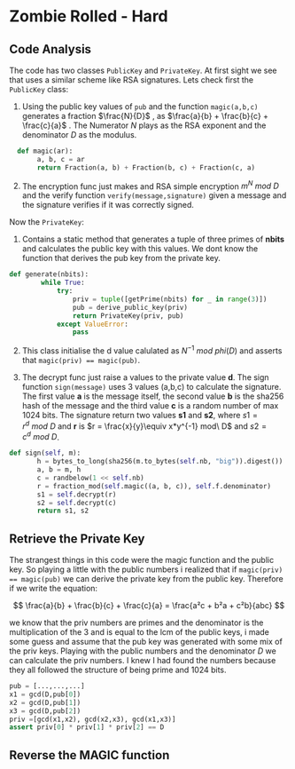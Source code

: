 # Zombie Rolled - Hard

## Code Analysis

The code has two classes ```PublicKey``` and ```PrivateKey```. At first sight we see that uses a similar scheme like RSA signatures. Lets check first the ```PublicKey``` class:

1. Using the public key values of ```pub``` and the function ```magic(a,b,c)``` generates a fraction $\frac{N}{D}$ , as $\frac{a}{b} + \frac{b}{c} + \frac{c}{a}$ . The Numerator $N$ plays as the RSA exponent and the denominator $D$ as the modulus.
 ```Python
   def magic(ar):
        a, b, c = ar
        return Fraction(a, b) + Fraction(b, c) + Fraction(c, a)
   ```

2. The encryption func just makes and RSA simple encryption $m^{N}\ mod\ D$ and the verify function ```verify(message,signature)``` given a message and the signature verifies if it was correctly signed.

Now the ```PrivateKey```:

1. Contains a static method that generates a tuple of three primes of **nbits** and calculates the public key with this values. We dont know the function that derives the pub key from the private key.
```Python
def generate(nbits):
        while True:
            try:
                priv = tuple([getPrime(nbits) for _ in range(3)])
                pub = derive_public_key(priv)
                return PrivateKey(priv, pub)
            except ValueError:
                pass
```
2. This class initialise the d value calulated as $N^{-1}\ mod\ phi(D)$ and asserts that ```magic(priv) == magic(pub)```.

3. The decrypt func just raise a values to the private value **d**. The sign function  ```sign(message)``` uses 3 values (a,b,c) to calculate the signature. The first value **a** is the message itself, the second value **b** is the sha256 hash of the message and the third value **c** is a random number of max 1024 bits. The signature return two values **s1** and **s2**, where  $s1 = r^d\ mod\ D$ and  **r** is $r = \frac{x}{y}\equiv x*y^{-1} mod\ D$ and  $s2 = c^d\ mod\ D$.
 ```Python
def sign(self, m):
        h = bytes_to_long(sha256(m.to_bytes(self.nb, "big")).digest())
        a, b = m, h
        c = randbelow(1 << self.nb)
        r = fraction_mod(self.magic((a, b, c)), self.f.denominator)
        s1 = self.decrypt(r)
        s2 = self.decrypt(c)
        return s1, s2
```

## Retrieve the Private Key

The strangest things in this code were the magic function and the public key. So playing a little with the public numbers i realized that if ```magic(priv) == magic(pub)``` we can derive the private key from the public key. 
Therefore if we write the equation: 

$$
\frac{a}{b} + \frac{b}{c} + \frac{c}{a} = \frac{a²c + b²a + c²b}{abc}
$$

we know that the priv numbers are primes and the denominator is the multiplication of the 3 and is equal to the lcm of the public keys, i made some guess and assume that the pub key was generated with some mix of the priv keys. Playing with the public numbers and the denominator $D$ we can calculate the priv numbers. I knew I had found the numbers because they all followed the structure of being prime and 1024 bits.
```Python
pub = [...,...,...]
x1 = gcd(D,pub[0])
x2 = gcd(D,pub[1])
x3 = gcd(D,pub[2])
priv =[gcd(x1,x2), gcd(x2,x3), gcd(x1,x3)]
assert priv[0] * priv[1] * priv[2] == D
```

## Reverse the MAGIC function

